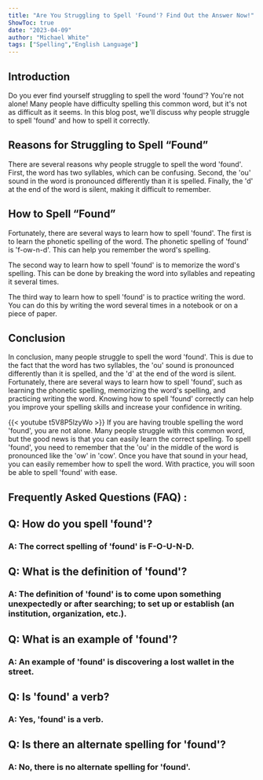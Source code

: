 ```yaml
---
title: "Are You Struggling to Spell 'Found'? Find Out the Answer Now!"
ShowToc: true 
date: "2023-04-09"
author: "Michael White" 
tags: ["Spelling","English Language"]
---
```

## Introduction
Do you ever find yourself struggling to spell the word 'found'? You're not alone! Many people have difficulty spelling this common word, but it's not as difficult as it seems. In this blog post, we'll discuss why people struggle to spell 'found' and how to spell it correctly.

## Reasons for Struggling to Spell “Found”
There are several reasons why people struggle to spell the word 'found'. First, the word has two syllables, which can be confusing. Second, the 'ou' sound in the word is pronounced differently than it is spelled. Finally, the 'd' at the end of the word is silent, making it difficult to remember.

## How to Spell “Found”
Fortunately, there are several ways to learn how to spell 'found'. The first is to learn the phonetic spelling of the word. The phonetic spelling of 'found' is 'f-ow-n-d'. This can help you remember the word's spelling.

The second way to learn how to spell 'found' is to memorize the word's spelling. This can be done by breaking the word into syllables and repeating it several times.

The third way to learn how to spell 'found' is to practice writing the word. You can do this by writing the word several times in a notebook or on a piece of paper.

## Conclusion
In conclusion, many people struggle to spell the word 'found'. This is due to the fact that the word has two syllables, the 'ou' sound is pronounced differently than it is spelled, and the 'd' at the end of the word is silent. Fortunately, there are several ways to learn how to spell 'found', such as learning the phonetic spelling, memorizing the word's spelling, and practicing writing the word. Knowing how to spell 'found' correctly can help you improve your spelling skills and increase your confidence in writing.

{{< youtube t5V8P5lzyWo >}} 
If you are having trouble spelling the word 'found', you are not alone. Many people struggle with this common word, but the good news is that you can easily learn the correct spelling. To spell 'found', you need to remember that the 'ou' in the middle of the word is pronounced like the 'ow' in 'cow'. Once you have that sound in your head, you can easily remember how to spell the word. With practice, you will soon be able to spell 'found' with ease.

## Frequently Asked Questions (FAQ) :
<h2>Q: How do you spell 'found'?</h2>

<h3>A: The correct spelling of 'found' is F-O-U-N-D.</h3>

<h2>Q: What is the definition of 'found'?</h2>

<h3>A: The definition of 'found' is to come upon something unexpectedly or after searching; to set up or establish (an institution, organization, etc.).</h3>

<h2>Q: What is an example of 'found'?</h2>

<h3>A: An example of 'found' is discovering a lost wallet in the street.</h3>

<h2>Q: Is 'found' a verb?</h2>

<h3>A: Yes, 'found' is a verb.</h3>

<h2>Q: Is there an alternate spelling for 'found'?</h2>

<h3>A: No, there is no alternate spelling for 'found'.</h3>





